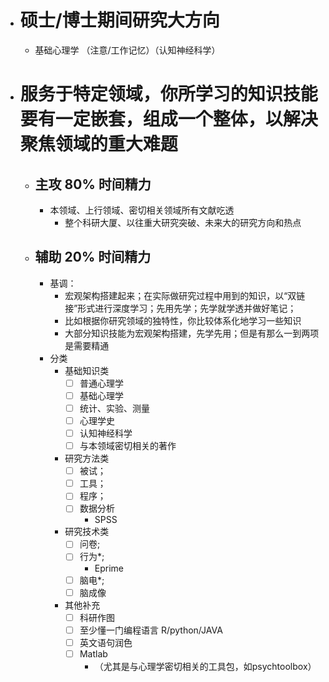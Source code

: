 - # 硕士/博士期间研究大方向
	- 基础心理学 （注意/工作记忆）（认知神经科学）
- # 服务于特定领域，你所学习的知识技能要有一定嵌套，组成一个整体，以解决聚焦领域的重大难题 
	- ## 主攻 80% 时间精力 
		- 本领域、上行领域、密切相关领域所有文献吃透
			- 整个科研大厦、以往重大研究突破、未来大的研究方向和热点
	- ## 辅助 20% 时间精力
		- 基调： 
			- 宏观架构搭建起来；在实际做研究过程中用到的知识，以“双链接”形式进行深度学习；先用先学；先学就学透并做好笔记；
			- 比如根据你研究领域的独特性，你比较体系化地学习一些知识
			- 大部分知识技能为宏观架构搭建，先学先用；但是有那么一到两项是需要精通
		- 分类
			- 基础知识类
				- [ ] 普通心理学
				- [ ] 基础心理学
				- [ ] 统计、实验、测量
				- [ ] 心理学史
				- [ ] 认知神经科学
				- [ ] 与本领域密切相关的著作
			- 研究方法类
				- [ ] 被试；
				- [ ] 工具；
				- [ ] 程序；
				- [ ] 数据分析
					- SPSS
			- 研究技术类
				- [ ] 问卷;
				- [ ] 行为*;
					- Eprime 
				- [ ] 脑电*;
				- [ ] 脑成像
			- 其他补充
				- [ ] 科研作图
				- [ ] 至少懂一门编程语言 R/python/JAVA
				- [ ] 英文语句润色
				- [ ] Matlab 
					- （尤其是与心理学密切相关的工具包，如psychtoolbox）